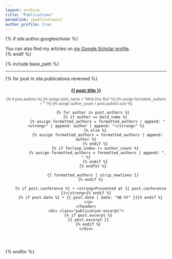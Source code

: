 ```yaml
---
layout: archive
title: "Publications"
permalink: /publications/
author_profile: true
---
```


{% if site.author.googlescholar %}
  <div class="wordwrap">You can also find my articles on <a href="{{site.author.googlescholar}}">my Google Scholar profile</a>.</div>
{% endif %}

{% include base_path %}

---

<div class="publications-list">
  {% for post in site.publications reversed %}
  <article class="archive-item">
    <header>
      <h2 style="font-size: 14px; margin-bottom: 5px;">  <!-- Reduce margin for less space -->
        <a href="{{ post.url | relative_url }}">{{ post.title }}</a>
      </h2>
      <p class="publication-meta" style="font-family: Arial, sans-serif; font-size: 12px; color: #555;">
        {% if post.authors %}
          {% assign bold_name = "Minh Duc Bui" %}
          {% assign formatted_authors = "" %}
          {% assign author_count = post.authors.size %}

          {% for author in post.authors %}
            {% if author == bold_name %}
              {% assign formatted_authors = formatted_authors | append: "<strong>" | append: author | append: "</strong>" %}
            {% else %}
              {% assign formatted_authors = formatted_authors | append: author %}
            {% endif %}
            {% if forloop.index != author_count %}
              {% assign formatted_authors = formatted_authors | append: ", " %}
            {% endif %}
          {% endfor %}

          {{ formatted_authors | strip_newlines }}
        {% endif %}

        {% if post.conference %} • <strong>Presented at {{ post.conference }}</strong>{% endif %}
        {% if post.date %} • {{ post.date | date: "%B %Y" }}{% endif %}
      </p>
    </header>
    <div class="publication-excerpt">
      {% if post.excerpt %}
      {{ post.excerpt }}
      {% endif %}
    </div>
  </article>
  {% endfor %}
</div>
